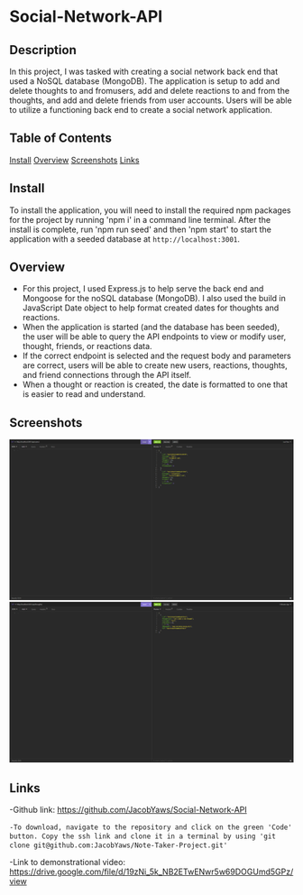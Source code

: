 # Social-Network-API

## Description

In this project, I was tasked with creating a social network back end that used a NoSQL database (MongoDB). The application is setup to add and delete thoughts to and fromusers, add and delete reactions to and from the thoughts, and add and delete friends from user accounts.
Users will be able to utilize a functioning back end to create a social network application.

## Table of Contents
[Install](#install)
[Overview](#overview)
[Screenshots](#screenshots)
[Links](#links)

## Install
To install the application, you will need to install the required npm packages for the project by running 'npm i' in a command line terminal.
After the install is complete, run 'npm run seed' and then 'npm start' to start the application with a seeded database at `http://localhost:3001`.

## Overview

 - For this project, I used Express.js to help serve the back end and Mongoose for the noSQL database (MongoDB). I also used the build in JavaScript Date object to help format created dates for thoughts and reactions.
 - When the application is started (and the database has been seeded), the user will be able to query the API endpoints to view or modify user, thought, friends, or reactions data.
 - If the correct endpoint is selected and the request body and parameters are correct, users will be able to create new users, reactions, thoughts, and friend connections through the API itself. 
 - When a thought or reaction is created, the date is formatted to one that is easier to read and understand.


## Screenshots

<img src="https://github.com/JacobYaws/Social-Network-API/blob/main/assets/Assign18Screenshot1.png">
<img src="https://github.com/JacobYaws/Social-Network-API/blob/main/assets/Assign18Screenshot2.png">

## Links

-Github link: https://github.com/JacobYaws/Social-Network-API

    -To download, navigate to the repository and click on the green 'Code' button. Copy the ssh link and clone it in a terminal by using 'git clone git@github.com:JacobYaws/Note-Taker-Project.git'

-Link to demonstrational video: https://drive.google.com/file/d/19zNi_5k_NB2ETwENwr5w69DOGUmd5GPz/view
